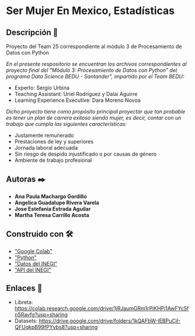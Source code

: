 # **Ser Mujer En Mexico, Estadísticas**

## Descripción 🔖
Proyecto del Team 25 correspondiente al módulo 3 de Procesamiento de Datos con Python

_En el presente respositorio se encuentran los archivos correspondientes al proyecto final del "Módulo 3: Procesamiento de Datos con Python" del programa Data Science BEDU - Santander", impartido por el Team BEDU:_
 * Experto: Sergio Urbina
 * Teaching Assistant: Uriel Rodríguez y Dalai Aguirre
 * Learning Experience Executive: Dara Moreno Novoa

_Dicho proyecto tiene como propósito principal proyectar que tan probable es tener un plan de carrera exitoso siendo mujer, es decir, contar con un trabajo que cumpla las siguientes características:_
 - Justamente remunerado
 - Prestaciones de ley y superiores
 - Jornada laboral adecuada
 - Sin riesgo de despido injustificado o por causas de género 
 - Ambiente de trabajo profesional


## Autoras ✒️

 * **Ana Paula Machargo Gordillo**
 * **Angelica Guadalupe Rivera Varela**
 * **Jose Estefania Estrada Aguilar**
 * **Martha Teresa Carrillo Acosta**

## Construido con 🛠️

* ["Google Colab"](https://colab.research.google.com/)
* ["Python"](https://www.python.org/)
* ["Datos del INEGI"](https://www.inegi.org.mx/datos/)
* ["API del INEGI"](https://www.inegi.org.mx/servicios/api_indicadores.html)

## Enlaces 🔗
* Libreta: https://colab.research.google.com/drive/1jRJaumGRm1rPiKHPi1AwFYc5fn5Ravfg?usp=sharing
* Datasets: https://drive.google.com/drive/folders/1kQAFbW-IEBPuCiI-QFUqkpB99fPYvbs8?usp=sharing
